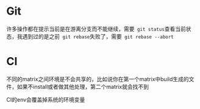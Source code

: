 # Git

许多操作都在提示当前是在游离分支而不能继续，需要` git status`查看当前状态，我遇到过的是之前` git rebase`失败了，需要` git rebase --abort`

# CI

不同的matrix之间环境是不会共享的，比如说你在第一个matrix中build生成的文件，如果不install或者做其他处理，第二个matrix就会找不到

CI的env会覆盖掉系统的环境变量